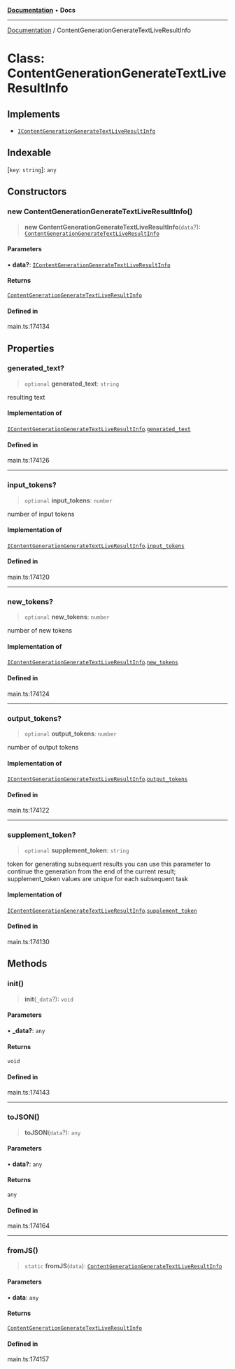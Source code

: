 [**Documentation**](../README.md) • **Docs**

***

[Documentation](../README.md) / ContentGenerationGenerateTextLiveResultInfo

# Class: ContentGenerationGenerateTextLiveResultInfo

## Implements

- [`IContentGenerationGenerateTextLiveResultInfo`](../interfaces/IContentGenerationGenerateTextLiveResultInfo.md)

## Indexable

 \[`key`: `string`\]: `any`

## Constructors

### new ContentGenerationGenerateTextLiveResultInfo()

> **new ContentGenerationGenerateTextLiveResultInfo**(`data`?): [`ContentGenerationGenerateTextLiveResultInfo`](ContentGenerationGenerateTextLiveResultInfo.md)

#### Parameters

• **data?**: [`IContentGenerationGenerateTextLiveResultInfo`](../interfaces/IContentGenerationGenerateTextLiveResultInfo.md)

#### Returns

[`ContentGenerationGenerateTextLiveResultInfo`](ContentGenerationGenerateTextLiveResultInfo.md)

#### Defined in

main.ts:174134

## Properties

### generated\_text?

> `optional` **generated\_text**: `string`

resulting text

#### Implementation of

[`IContentGenerationGenerateTextLiveResultInfo`](../interfaces/IContentGenerationGenerateTextLiveResultInfo.md).[`generated_text`](../interfaces/IContentGenerationGenerateTextLiveResultInfo.md#generated_text)

#### Defined in

main.ts:174126

***

### input\_tokens?

> `optional` **input\_tokens**: `number`

number of input tokens

#### Implementation of

[`IContentGenerationGenerateTextLiveResultInfo`](../interfaces/IContentGenerationGenerateTextLiveResultInfo.md).[`input_tokens`](../interfaces/IContentGenerationGenerateTextLiveResultInfo.md#input_tokens)

#### Defined in

main.ts:174120

***

### new\_tokens?

> `optional` **new\_tokens**: `number`

number of new tokens

#### Implementation of

[`IContentGenerationGenerateTextLiveResultInfo`](../interfaces/IContentGenerationGenerateTextLiveResultInfo.md).[`new_tokens`](../interfaces/IContentGenerationGenerateTextLiveResultInfo.md#new_tokens)

#### Defined in

main.ts:174124

***

### output\_tokens?

> `optional` **output\_tokens**: `number`

number of output tokens

#### Implementation of

[`IContentGenerationGenerateTextLiveResultInfo`](../interfaces/IContentGenerationGenerateTextLiveResultInfo.md).[`output_tokens`](../interfaces/IContentGenerationGenerateTextLiveResultInfo.md#output_tokens)

#### Defined in

main.ts:174122

***

### supplement\_token?

> `optional` **supplement\_token**: `string`

token for generating subsequent results
you can use this parameter to continue the generation from the end of the current result;
supplement_token values are unique for each subsequent task

#### Implementation of

[`IContentGenerationGenerateTextLiveResultInfo`](../interfaces/IContentGenerationGenerateTextLiveResultInfo.md).[`supplement_token`](../interfaces/IContentGenerationGenerateTextLiveResultInfo.md#supplement_token)

#### Defined in

main.ts:174130

## Methods

### init()

> **init**(`_data`?): `void`

#### Parameters

• **\_data?**: `any`

#### Returns

`void`

#### Defined in

main.ts:174143

***

### toJSON()

> **toJSON**(`data`?): `any`

#### Parameters

• **data?**: `any`

#### Returns

`any`

#### Defined in

main.ts:174164

***

### fromJS()

> `static` **fromJS**(`data`): [`ContentGenerationGenerateTextLiveResultInfo`](ContentGenerationGenerateTextLiveResultInfo.md)

#### Parameters

• **data**: `any`

#### Returns

[`ContentGenerationGenerateTextLiveResultInfo`](ContentGenerationGenerateTextLiveResultInfo.md)

#### Defined in

main.ts:174157
